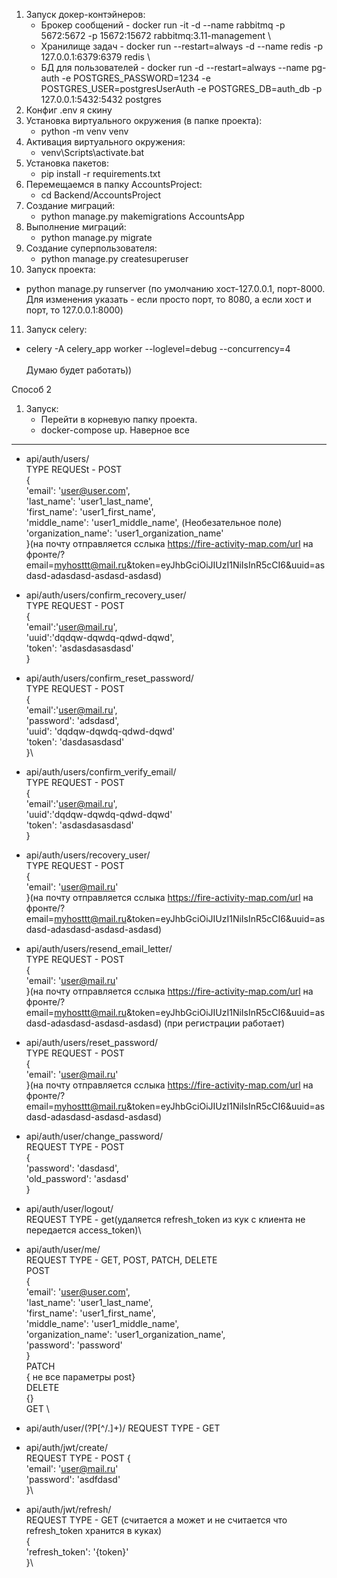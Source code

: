 1. Запуск докер-контэйнеров:
   - Брокер сообщений - docker run -it -d --name rabbitmq -p 5672:5672 -p 15672:15672 rabbitmq:3.11-management \
   - Хранилище задач - docker run --restart=always -d --name redis -p 127.0.0.1:6379:6379 redis \
   - БД для пользователей - docker run -d --restart=always --name pg-auth -e POSTGRES_PASSWORD=1234 -e POSTGRES_USER=postgresUserAuth -e POSTGRES_DB=auth_db -p 127.0.0.1:5432:5432 postgres
2. Конфиг .env я скину 
3. Установка виртуального окружения (в папке проекта):
   - python -m venv venv
4. Активация виртуального окружения:
   - venv\Scripts\activate.bat
5. Установка пакетов:
   - pip install -r requirements.txt
6. Перемещаемся в папку AccountsProject:
   - cd Backend/AccountsProject
7. Создание миграций:
   - python manage.py makemigrations AccountsApp
8. Выполнение миграций:
   - python manage.py migrate
9. Создание суперпользователя:
   - python manage.py createsuperuser
10. Запуск проекта:
   - python manage.py runserver (по умолчанию хост-127.0.0.1, порт-8000. Для изменения указать - если просто порт, то 8080, а если хост и порт, то 127.0.0.1:8000)
11. Запуск celery:
   - celery -A celery_app worker --loglevel=debug --concurrency=4 \
\
Думаю будет работать))


Способ 2

1. Запуск:
   - Перейти в корневую папку проекта.
   - docker-compose up.
Наверное все



----------------------------------------------------------------
- api/auth/users/ \
TYPE REQUESt - POST \
{ \
    'email': 'user@user.com',\
    'last_name': 'user1_last_name',\
    'first_name': 'user1_first_name',\
    'middle_name': 'user1_middle_name', (Необезательное поле)\
    'organization_name': 'user1_organization_name'\
}(на почту отправляется сслыка https://fire-activity-map.com/url на фронте/?email=myhosttt@mail.ru&token=eyJhbGciOiJIUzI1NiIsInR5cCI6&uuid=asdasd-adasdasd-asdasd-asdasd)

- api/auth/users/confirm_recovery_user/ \
TYPE REQUEST - POST \
{\
    'email':'user@mail.ru',\
    'uuid':'dqdqw-dqwdq-qdwd-dqwd', \
    'token': 'asdasdasasdasd' \
}

- api/auth/users/confirm_reset_password/\
TYPE REQUEST - POST\
{\
'email':'user@mail.ru',\
    'password': 'adsdasd',\
    'uuid': 'dqdqw-dqwdq-qdwd-dqwd'\
    'token': 'dasdasasdasd'\
}\

- api/auth/users/confirm_verify_email/\
TYPE REQUEST - POST\
{\
    'email':'user@mail.ru',\
    'uuid':'dqdqw-dqwdq-qdwd-dqwd'\
    'token': 'asdasdasasdasd'\
}

- api/auth/users/recovery_user/\
TYPE REQUEST - POST\
{\
    'email': 'user@mail.ru'\
}(на почту отправляется сслыка https://fire-activity-map.com/url на фронте/?email=myhosttt@mail.ru&token=eyJhbGciOiJIUzI1NiIsInR5cCI6&uuid=asdasd-adasdasd-asdasd-asdasd)

- api/auth/users/resend_email_letter/\
TYPE REQUEST - POST\
{\
    'email': 'user@mail.ru'\
}(на почту отправляется сслыка https://fire-activity-map.com/url на фронте/?email=myhosttt@mail.ru&token=eyJhbGciOiJIUzI1NiIsInR5cCI6&uuid=asdasd-adasdasd-asdasd-asdasd)
(при регистрации работает)

- api/auth/users/reset_password/\
TYPE REQUEST - POST\
{\
    'email': 'user@mail.ru'\
}(на почту отправляется сслыка https://fire-activity-map.com/url на фронте/?email=myhosttt@mail.ru&token=eyJhbGciOiJIUzI1NiIsInR5cCI6&uuid=asdasd-adasdasd-asdasd-asdasd)

- api/auth/user/change_password/\
REQUEST TYPE - POST\
{\
    'password': 'dasdasd',\
    'old_password': 'asdasd'\
}

- api/auth/user/logout/ \
REQUEST TYPE - get(удаляется refresh_token из кук c клиента не передается access_token)\

- api/auth/user/me/\
REQUEST TYPE - GET, POST, PATCH, DELETE\
POST\
{\
    'email': 'user@user.com',\
    'last_name': 'user1_last_name',\
    'first_name': 'user1_first_name',\
    'middle_name': 'user1_middle_name',\
    'organization_name': 'user1_organization_name',\
    'password': 'password'\
}\
PATCH \
{ не все параметры post}\
DELETE \
{}\
GET \

- api/auth/user/(?P<pk>[^/.]+)/
REQUEST TYPE - GET

- api/auth/jwt/create/ \
REQUEST TYPE - POST 
{ \
    'email': 'user@mail.ru'\
    'password': 'asdfdasd'\
}\

- api/auth/jwt/refresh/ \
REQUEST TYPE - GET (считается а может и не считается что refresh_token хранится в куках)\
{ \
    'refresh_token': '{token}'\
}\
